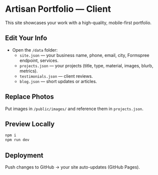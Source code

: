 # Artisan Portfolio — Client

This site showcases your work with a high-quality, mobile-first portfolio.

## Edit Your Info
- Open the `/data` folder:
  - `site.json` — your business name, phone, email, city, Formspree endpoint, services.
  - `projects.json` — your projects (title, type, material, images, blurb, metrics).
  - `testimonials.json` — client reviews.
  - `blog.json` — short updates or articles.

## Replace Photos
Put images in `/public/images/` and reference them in `projects.json`.

## Preview Locally
```bash
npm i
npm run dev
```

## Deployment
Push changes to GitHub → your site auto-updates (GitHub Pages). 
